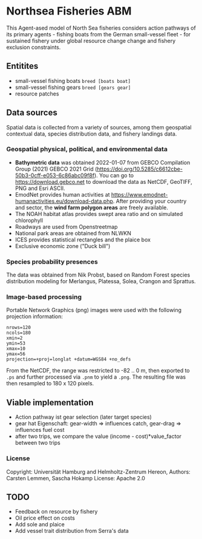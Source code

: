 <!--
SPDX-FileCopyrightText: 2022 Carsten Lemmen <carsten.lemmen@hereon.de>
SPDX-FileCopyrightText: 2022 Helmholtz-Zentrum hereon (Hereon)

SPDX-License-Identifier: CC0-1.0
-->

# Northsea Fisheries ABM

This Agent-ased model of North Sea fisheries considers action pathways of its primary agents - fishing boats from the German small-vessel fleet - for sustained fishery under global resource change change and fishery exclusion constraints.  

## Entitites

- small-vessel fishing boats `breed [boats boat]`
- small-vessel fishing gears `breed [gears gear]`
- resource patches 

## Data sources

Spatial data is collected from a variety of sources, among them geospatial contextual data, species distribution data, and fishery landings data.

### Geospatial physical, political, and environmental data

- **Bathymetric data** was obtained 2022-01-07 from GEBCO Compilation Group (2021) GEBCO 2021 Grid (https://doi.org/10.5285/c6612cbe-50b3-0cff-e053-6c86abc09f8f).  You can go to https://download.gebco.net to download the data as NetCDF, GeoTIFF, PNG and Esri ASCII.
- EmodNet provides human activities at https://www.emodnet-humanactivities.eu/download-data.php. After providing your country and sector, the **wind farm polygon areas** are freely available.
- The NOAH habitat atlas provides swept area ratio and on simulated chlorophyll
- Roadways are used from Openstreetmap
- National park areas are obtained from NLWKN
- ICES provides statistical rectangles and the plaice box
- Exclusive economic zone ("Duck bill")

### Species probability presences

The data was obtained from Nik Probst, based on Random Forest species distribution modeling for Merlangus, Platessa, Solea, Crangon and Sprattus.


### Image-based processing

Portable Network Graphics (png) images were used with the following projection information:

```
nrows=120
ncols=180
xmin=2
ymin=53
xmax=10
ymax=56
projection=+proj=longlat +datum=WGS84 +no_defs
```

From the NetCDF, the range was restricted to -82 .. 0 m, then exported to `.ps` and further processed via `.pnm` to yield a `.png`.  The resulting file was then resampled to 180 x 120 pixels.


## Viable implementation

- Action pathway ist gear selection (later target species)
- gear hat Eigenschaft: gear-width => influences catch, gear-drag => influences fuel cost
- after two trips, we compare the value (income - cost)*value_factor between two trips

### License

Copyright: Universität Hamburg and Helmholtz-Zentrum Hereon,
Authors: Carsten Lemmen, Sascha Hokamp
License: Apache 2.0

## TODO

- Feedback on resource by fishery
- Oil price effect on costs
- Add sole and plaice
- Add vessel trait distribution from Serra's data



